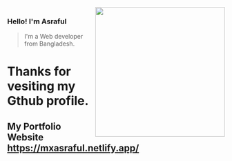 <img align="right" width="300px" src="https://mxasraful.netlify.app/static/media/Asrafuls_phopto.ee6e9357.png" />

### Hello! I'm Asraful

>I'm a Web developer from Bangladesh.

# Thanks for vesiting my Gthub profile.
## My Portfolio Website https://mxasraful.netlify.app/
